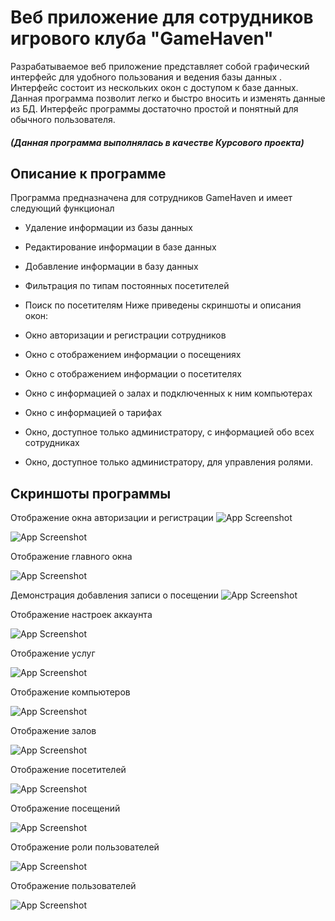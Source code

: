 # Веб приложение для сотрудников игрового клуба "GameHaven"
Разрабатываемое веб приложение представляет собой графический интерфейс для удобного пользования и ведения базы данных . Интерфейс состоит из нескольких окон с доступом к базе данных. Данная программа позволит легко и быстро вносить и изменять данные из БД. Интерфейс программы достаточно простой и понятный для обычного пользователя.
##### (Данная программа выполнялась в качестве Курсового проекта)
## Описание к программе 
Программа предназначена для сотрудников GameHaven и имеет следующий функционал

- Удаление информации из базы данных
- Редактирование информации в базе данных
- Добавление информации в базу данных
- Фильтрация по типам постоянных посетителей
- Поиск по посетителям
Ниже приведены скриншоты и описания окон:

- Окно авторизации и регистрации сотрудников
- Окно с отображением информации о посещениях
- Окно с отображением информации о посетителях
- Окно с информацией о залах и подключенных к ним компьютерах
- Окно с информацией о тарифах
- Окно, доступное только администратору, с информацией обо всех сотрудниках
- Окно, доступное только администратору, для управления ролями.
## Скриншоты программы

Отображение окна авторизации и регистрации
![App Screenshot](https://sun9-68.userapi.com/impg/CTFFkDRuMs5ChS6CjojwVrGOjROaE4z5mPzWWw/3aGPK03yfqg.jpg?size=1914x963&quality=96&sign=e17eeed5915a21ff92ea573647d4a780&type=album)

![App Screenshot](https://sun9-7.userapi.com/impg/ZD2Oimuxaz0XCJ6-5eWAkz8Xiy75Y2pcP8f6MQ/nVfHDZ6kf34.jpg?size=1920x966&quality=96&sign=66a281f5e49b8df544b29779d7744ab8&type=album)

Отображение главного окна

![App Screenshot](https://sun9-22.userapi.com/impg/nyuL0zoIhzDb7HigzCeN5f5sLdzbv0f0-b-3Hw/hOGSQPYJX9M.jpg?size=1922x966&quality=96&sign=5df7775cd60eda2d6a2234be0633fa6b&type=album)

Демонстрация добавления записи о посещении
![App Screenshot](https://vk.com/doc383669422_656259382?hash=6vdrSyRPuZh1hXvBJ8II63ySbgYyJXSUlY26L2iAoUk&dl=ZzcXmyOOOplKpPlpY6ppxndWLEgawPWLTDF51zovFd8&wnd=1&module=im)

Отображение настроек аккаунта

![App Screenshot](https://sun9-4.userapi.com/impg/ICgsWOvEzMRF8QoWnwFwv2rjIfw-0qTYsXQDTg/iX9oU_5upEU.jpg?size=1921x978&quality=96&sign=6624fdeea8b96d0e429846ba95cb313f&type=album)

Отображение услуг

![App Screenshot](https://sun9-41.userapi.com/impg/5j2Mufi7X5GzN6aLNalnnpTICvC_FvTAtNSPMQ/xnleJwzq1S4.jpg?size=1905x969&quality=96&sign=6fc27f7bdb4195ca7915bafecdbe864d&type=album)

Отображение компьютеров

![App Screenshot](https://sun9-1.userapi.com/impg/uB3ZJrqlxk1pXtuocyfP75_sG5KCpkDxsfqz-w/w-rX718WXLQ.jpg?size=1895x958&quality=96&sign=3d3693c302e6078b023f1e94efae0914&type=album)

Отображение залов

![App Screenshot](https://sun9-79.userapi.com/impg/EqcnOjiAXAiEobeQiaN9DBi748DXhn_9S_jiSA/uBMxag7nEu0.jpg?size=1900x964&quality=96&sign=ea344304fd2d0ad0a00477a3e6d663a9&type=album)

Отображение посетителей

![App Screenshot](https://sun9-78.userapi.com/impg/E4osnym5Ao-7XkkZOcBGPetgKbZskoeSoKqTBQ/tfimnX3b3YY.jpg?size=1898x969&quality=96&sign=43e5c5182f13b38a901653913f6aafcd&type=album)

Отображение посещений

![App Screenshot](https://sun9-13.userapi.com/impg/B0Sth8CO5OSynhuWh6dSkp75ZonrI7XRiRCtsw/i9Z662fCKYE.jpg?size=1917x953&quality=96&sign=c53272fdbe54e5efe1ab156226cbf5c6&type=album)

Отображение роли пользователей

![App Screenshot](https://sun9-49.userapi.com/impg/vtc2nHhuyCKLynXt0sYCwPe7EmDLbnDalcbh6Q/-FYSsM_EoDY.jpg?size=1910x940&quality=96&sign=41f2410fccd2ec0de4e6d365855611dd&type=album)

Отображение пользователей

![App Screenshot](https://sun9-4.userapi.com/impg/kLeMwh4_3gIOTyhQg49Jc5hPJD-EWSOmml5wIg/Oc3-nPcG5dg.jpg?size=1919x957&quality=96&sign=f210acd79f951feed1e5c9754d7142c8&type=album)


